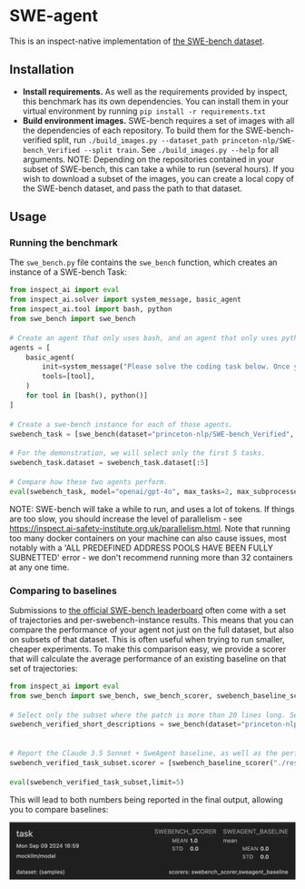 # SWE-agent
This is an inspect-native implementation of [the SWE-bench dataset](https://www.swebench.com/).

## Installation

- **Install requirements.** As well as the requirements provided by inspect, this benchmark has its own dependencies. You can install them in your virtual environment by running ```pip install -r requirements.txt```
- **Build environment images.** SWE-bench requires a set of images with all the dependencies of each repository. To build them for the SWE-bench-verified split, run ```./build_images.py --dataset_path princeton-nlp/SWE-bench_Verified --split train```. See ```./build_images.py --help``` for all arguments. NOTE: Depending on the repositories contained in your subset of SWE-bench, this can take a while to run (several hours). If you wish to download a subset of the images, you can create a local copy of the SWE-bench dataset, and pass the path to that dataset. 

## Usage


### Running the benchmark
The ```swe_bench.py``` file contains the ```swe_bench``` function, which creates an instance of a SWE-bench Task:

```python
from inspect_ai import eval
from inspect_ai.solver import system_message, basic_agent
from inspect_ai.tool import bash, python
from swe_bench import swe_bench

# Create an agent that only uses bash, and an agent that only uses python.
agents = [
    basic_agent(
        init=system_message("Please solve the coding task below. Once you are done, use your submit tool."),
        tools=[tool],
    )
    for tool in [bash(), python()]
]

# Create a swe-bench instance for each of those agents.
swebench_task = [swe_bench(dataset="princeton-nlp/SWE-bench_Verified", split="test", plan=agent) for agent in agents]

# For the demonstration, we will select only the first 5 tasks.
swebench_task.dataset = swebench_task.dataset[:5]

# Compare how these two agents perform. 
eval(swebench_task, model="openai/gpt-4o", max_tasks=2, max_subprocesses=8, max_connections=4)
```

NOTE: SWE-bench will take a while to run, and uses a lot of tokens. If things are too slow, you should increase the level of parallelism - see https://inspect.ai-safety-institute.org.uk/parallelism.html. Note that running too many docker containers on your machine can also cause issues, most notably with a 'ALL PREDEFINED ADDRESS POOLS HAVE BEEN FULLY SUBNETTED' error - we don't recommend running more than 32 containers at any one time.

### Comparing to baselines
Submissions to [the official SWE-bench leaderboard](https://www.swebench.com/) often come with a set of trajectories and per-swebench-instance results. This means that you can compare the performance of your agent not just on the full dataset, but also on subsets of that dataset. This is often useful when trying to run smaller, cheaper experiments. To make this comparison easy, we provide a scorer that will calculate the average performance of an existing baseline on that set of trajectories:

```python
from inspect_ai import eval
from swe_bench import swe_bench, swe_bench_scorer, swebench_baseline_scorer

# Select only the subset where the patch is more than 20 lines long. Select the default plan.
swebench_verified_short_descriptions = swe_bench(dataset="princeton-nlp/SWE-bench_Verified", split="train",plan=simple_bash_plan, filter=lambda x: len(x["patch"].split("\n")) > 20)


# Report the Claude 3.5 Sonnet + SweAgent baseline, as well as the performance of the agent. To download the baseline run ./resources/baselines/download_swebench_baseline.sh
swebench_verified_task_subset.scorer = [swebench_baseline_scorer("./resources/baselines/swebench_verified_20240620_sweagent_claude3.5sonnet",name="sweagent_baseline"), swebench_scorer()]

eval(swebench_verified_task_subset,limit=5)
```

This will lead to both numbers being reported in the final output, allowing you to compare baselines:

![SWE-bench baseline comparison](./resources/docs/swebench_comparison.jpeg)
```




